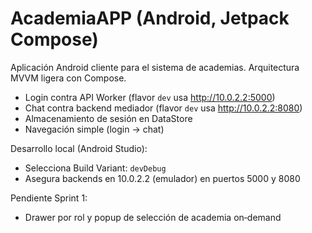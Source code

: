 # AcademiaAPP (Android, Jetpack Compose)

Aplicación Android cliente para el sistema de academias. Arquitectura MVVM ligera con Compose.

- Login contra API Worker (flavor `dev` usa http://10.0.2.2:5000)
- Chat contra backend mediador (flavor `dev` usa http://10.0.2.2:8080)
- Almacenamiento de sesión en DataStore
- Navegación simple (login → chat)

Desarrollo local (Android Studio):
- Selecciona Build Variant: `devDebug`
- Asegura backends en 10.0.2.2 (emulador) en puertos 5000 y 8080

Pendiente Sprint 1:
- Drawer por rol y popup de selección de academia on‑demand